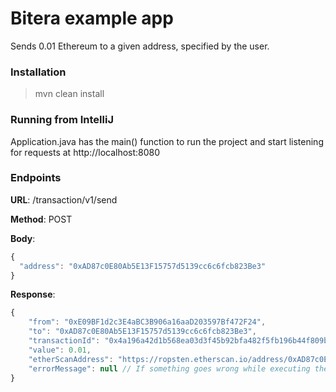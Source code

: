 # Bitera example app

Sends 0.01 Ethereum to a given address, specified by the user.

### Installation

> mvn clean install

### Running from IntelliJ

Application.java has the main() function to run the project and start listening for requests at http://localhost:8080

### Endpoints

**URL**: /transaction/v1/send

**Method**: POST

**Body**:

```javascript
{
  "address": "0xAD87c0E80Ab5E13F15757d5139cc6c6fcb823Be3"
}
```

**Response**:

```javascript
{
    "from": "0xE09BF1d2c3E4aBC3B906a16aaD203597Bf472F24",
    "to": "0xAD87c0E80Ab5E13F15757d5139cc6c6fcb823Be3",
    "transactionId": "0x4a196a42d1b568ea03d3f45b92bfa482f5fb196b44f809b7fbd634bf84eb003b",
    "value": 0.01,
    "etherScanAddress": "https://ropsten.etherscan.io/address/0xAD87c0E80Ab5E13F15757d5139cc6c6fcb823Be3",
    "errorMessage": null // If something goes wrong while executing the transaction, a message will tell the user more about the error.
}
```

